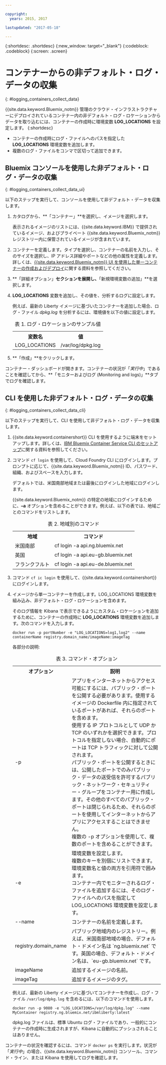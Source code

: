 ```yaml
---

copyright:
  years: 2015, 2017

lastupdated: "2017-05-18"

---
```



{:shortdesc: .shortdesc}
{:new_window: target="_blank"}
{:codeblock: .codeblock}
{:screen: .screen}


# コンテナーからの非デフォルト・ログ・データの収集
{: #logging_containers_collect_data}

{{site.data.keyword.Bluemix_notm}} 管理のクラウド・インフラストラクチャーにデプロイされているコンテナー内の非デフォルト・ログ・ロケーションからデータを取り込むには、コンテナーの作成時に環境変数 **LOG_LOCATIONS** を設定します。
{:shortdesc}

* コンテナーの作成時にログ・ファイルへのパスを指定した **LOG_LOCATIONS** 環境変数を追加します。 
* 複数のログ・ファイルをコンマで区切って追加できます。 

## Bluemix コンソールを使用した非デフォルト・ログ・データの収集
{: #logging_containers_collect_data_ui}

以下のステップを実行して、コンソールを使用して非デフォルト・データを収集します。

1. カタログから、**「コンテナー」**を選択し、イメージを選択します。 

    表示されるイメージのリストには、{{site.data.keyword.IBM}} で提供されているイメージ、およびプライベート {{site.data.keyword.Bluemix_notm}} レジストリー内に保管されているイメージが含まれています。 

2. コンテナーを定義します。タイプを選択し、コンテナーの名前を入力し、そのサイズを選択し、IP アドレス詳細やポートなどの他の属性を定義します。詳しくは、[{{site.data.keyword.Bluemix_notm}} UI を使用した単一コンテナーの作成およびデプロイ](/docs/containers/container_single_ui.html#gui)に関する資料を参照してください。 

3. **「詳細オプション」**セクションを展開し、**「新規環境変数の追加」**を選択します。

4. **LOG_LOCATIONS** 変数を追加し、その値を、分析するログに設定します。

    例えば、最新の Liberty イメージに基づいたコンテナーを追加した場合、ログ・ファイル *dpkg.log* を分析するには、環境値を以下の値に設定します。
    
    <table>
      <caption>表 1. ログ・ロケーションのサンプル値</caption>
      <tbody>
        <tr>
          <th align="center">変数名</th>
          <th align="center">値</th>
        </tr>
        <tr>
          <td align="left">LOG_LOCATIONS</td>
          <td align="left">/var/log/dpkg.log</td>
        </tr>
      </tbody>
    </table>

4. **「作成」**をクリックします。

コンテナー・ダッシュボードが開きます。コンテナーの状況が「*実行中*」であることを確認してから、**「モニターおよびログ (Monitoring and logs)」**タブでログを確認します。


## CLI を使用した非デフォルト・ログ・データの収集
{: #logging_containers_collect_data_cli}

以下のステップを実行して、CLI を使用して非デフォルト・ログ・データを収集します。

1. {{site.data.keyword.containershort}} CLI を使用するように端末をセットアップします。詳しくは、[IBM Bluemix Container Service CLI のセットアップ](/docs/containers/container_cli_cfic_install.html)に関する資料を参照してください。

2. コマンド `cf login` を使用して、Cloud Foundry CLI にログインします。プロンプトに応じて、{{site.data.keyword.Bluemix_notm}} ID、パスワード、組織、およびスペースを入力します。 

    デフォルトでは、米国南部地域または最後にログインした地域にログインします。 
    
    {{site.data.keyword.Bluemix_notm}} の特定の地域にログインするために、**–a** オプションを含めることができます。例えば、以下の表では、地域ごとのコマンドをリストします。

    <table>
      <caption>表 2. 地域別のコマンド</caption>
      <tbody>
        <tr>
          <th align="center">地域</th>
          <th align="center">コマンド</th>
        </tr>
        <tr>
          <td align="left">米国南部</td>
          <td align="left"> cf login -a api.ng.bluemix.net</td>
        </tr>
        <tr>
          <td align="left">英国</td>
          <td align="left">cf login -a api.eu-gb.bluemix.net</td>
        </tr>
	 <tr>
          <td align="left">フランクフルト</td>
          <td align="left">cf login -a api.eu-de.bluemix.net</td>
        </tr>
       </tbody>
    </table>
    

3. コマンド `cf ic login` を使用して、{{site.data.keyword.containershort}} にログインします。

4. イメージから単一コンテナーを作成します。LOG_LOCATIONS 環境変数を組み込み、非デフォルト・ログ・ロケーションを含めます。  

    そのログ情報を Kibana で表示できるようにカスタム・ロケーションを追加するために、コンテナーの作成時に **LOG_LOCATIONS** 環境変数を追加します。次のコマンドを入力します。
    
    `docker run -p portNumber -e "LOG_LOCATIONS=log1,log2" --name containerName registry.domain_name/imageName:imageTag`
    
    各部分の説明:
    
     <table>
      <caption>表 3. コマンド・オプション</caption>
      <tbody>
        <tr>
          <th align="center">オプション</th>
          <th align="center">説明</th>
        </tr>
        <tr>
          <td align="left">-p</td>
          <td align="left"> アプリをインターネットからアクセス可能にするには、パブリック・ポートを公開する必要があります。使用するイメージの Dockerfile 内に指定されているポートがあれば、それらのポートを含めます。<br> 使用する IP プロトコルとして UDP か TCP のいずれかを選択できます。プロトコルを指定しない場合、自動的にポートは TCP トラフィックに対して公開されます。<br> パブリック・ポートを公開するときには、公開したポートでのみパブリック・データの送受信を許可するパブリック・ネットワーク・セキュリティー・グループをコンテナー用に作成します。その他のすべてのパブリック・ポートは閉じられるため、それらのポートを使用してインターネットからアプリにアクセスすることはできません。<br> 複数の -p オプションを使用して、複数のポートを含めることができます。</td>
        </tr>
        <tr>
          <td align="left">-e</td>
          <td align="left">環境変数を設定します。<br> 複数のキーを別個にリストできます。環境変数名と値の両方を引用符で囲みます。<br> コンテナー内でモニターされるログ・ファイルを追加するには、そのログ・ファイルへのパスを指定して LOG_LOCATIONS 環境変数を設定します。</td>
        </tr>
        <tr>
          <td align="left">--name</td>
          <td align="left">コンテナーの名前を定義します。</td>
        </tr>
	<tr>
          <td align="left">registry.domain_name</td>
          <td align="left">パブリック地域内のレジストリー。例えば、米国南部地域の場合、デフォルト・ドメイン名は `ng.bluemix.net` です。英国の場合、デフォルト・ドメイン名は、`eu-gb.bluemix.net` です。</td>
        </tr>
        <tr>
          <td align="left">imageName</td>
          <td align="left">追加するイメージの名前。</td>
        </tr>
	<tr>
          <td align="left">imageTag</td>
          <td align="left">追加するイメージのタグ。</td>
        </tr>
      </tbody>
    </table>
    
    例えば、最新の Liberty イメージに基づいてコンテナーを作成し、ログ・ファイル `/var/log/dpkg.log` を含めるには、以下のコマンドを使用します。 
    
    `docker run -p 9080 -e "LOG_LOCATIONS=/var/log/dpkg.log" --name MyContainer registry.ng.bluemix.net/ibmliberty:latest`
    
    dpkg.log ファイルは、標準 Ubuntu ログ・ファイルであり、一般的にコンテナーの作成時に生成されますが、Kibana に自動的にプッシュされることはありません。

コンテナーの状況を確認するには、コマンド `docker ps` を実行します。状況が「*実行中*」の場合、{{site.data.keyword.Bluemix_notm}} コンソール、コマンド・ライン、または Kibana を使用してログを確認します。



